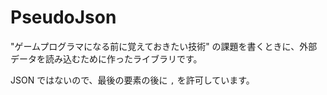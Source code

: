PseudoJson
==========

"ゲームプログラマになる前に覚えておきたい技術" の課題を書くときに、外部データを読み込むために作ったライブラリです。

JSON ではないので、最後の要素の後に `,` を許可しています。
